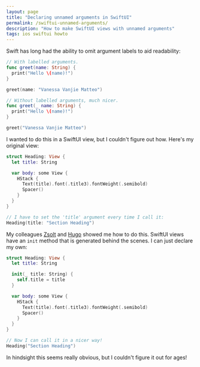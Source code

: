 ```yaml
---
layout: page
title: "Declaring unnamed arguments in SwiftUI"
permalink: /swiftui-unnamed-arguments/
description: "How to make SwiftUI views with unnamed arguments"
tags: ios swiftui howto
---
```


Swift has long had the ability to omit argument labels to aid readability:

```swift
// With labelled arguments.
func greet(name: String) {
  print("Hello \(name)!")
}

greet(name: "Vanessa Vanjie Matteo")

// Without labelled arguments, much nicer.
func greet(_ name: String) {
  print("Hello \(name)!")
}

greet("Vanessa Vanjie Matteo")
```

I wanted to do this in a SwiftUI view, but I couldn't figure out how. Here's my original view:

```swift
struct Heading: View {
  let title: String

  var body: some View {
    HStack {
      Text(title).font(.title3).fontWeight(.semibold)
      Spacer()
    }
  }
}

// I have to set the 'title' argument every time I call it:
Heading(title: "Section Heading")
```

My colleagues [Zsolt](https://twitter.com/ZsoltJrDudas) and [Hugo](https://twitter.com/k0nserv) showed me how to do this. SwiftUI views have an `init` method that is generated behind the scenes. I can just declare my own:

```swift
struct Heading: View {
  let title: String

  init(_ title: String) {
    self.title = title
  }

  var body: some View {
    HStack {
      Text(title).font(.title3).fontWeight(.semibold)
      Spacer()
    }
  }
}

// Now I can call it in a nicer way!
Heading("Section Heading")
```

In hindsight this seems really obvious, but I couldn't figure it out for ages!

